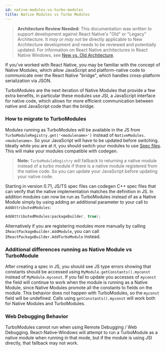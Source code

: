 ```yaml
---
id: native-modules-vs-turbo-modules
title: Native Modules vs Turbo Modules
---
```


> **Architecture Review Needed:** This documentation was written to support development against React Native's "Old" or "Legacy" Architecture. It *may or may not* be directly applicable to New Architecture development and needs to be reviewed and potentially updated. For information on React Native architectures in React Native Windows, see [New vs. Old Architecture](new-architecture.md).

If you've worked with React Native, you may be familiar with the concept of Native Modules, which allow JavaScript and platform-native code to communicate over the React Native "bridge", which handles cross-platform serialization via JSON.

TurboModules are the next iteration of Native Modules that provide a few extra benefits, in particular these modules use JSI, a JavaScript interface for native code, which allows for more efficient communication between native and JavaScript code than the bridge.

### How to migrate to TurboModules

Modules running as TurboModules will be available in the JS from `TurboModuleRegistry.get('<modulename>')` instead of `NativeModules.<modulename>`.  So your JavaScript will have to be updated before switching.  Ideally while you are at it, you should switch your modules to use [Spec files](https://reactnative.dev/docs/the-new-architecture/pillars-turbomodules#2-javascript-specification). This will make your modules compatible with codegen.

>**Note:** `TurboModuleRegistry` will fallback to returning a native module instead of a turbo module if there is a native module registered from the native code. So you can update your JavaScript before updating your native code.

Starting in version 0.71, JS/TS spec files can codegen C++ spec files that can verify that the native implementation matches the definition in JS. In addition modules can now be run as TurboModules instead of as a Native Module simply by using adding an additional parameter to your call to `AddAttributedModules`:

```cpp
AddAttributedModules(packageBuilder, true);
```

Alternatively if you are registering modules more manually by calling `IReactPackageBuilder.AddModule`, you can call `IReactPackageBuilder.AddTurboModule` instead.

### Additional differences running as Native Module vs TurboModule

After creating a spec in JS, you should see JS type errors showing that constants should be accessed using `MyModule.getConstants().myconst` instead of `MyModule.myconst`.  If you fail to update you accesses of `myconst` the field will continue to work when the module is running as a Native Module, since Native Modules promote all the constants to fields on the module.  This behavior does not happen with TurboModules, so the `myconst` field will be undefined.  Calls using `getConstants().myconst` will work both for Native Modules and TurboModules.

### Web Debugging Behavior

TurboModules cannot run when using Remote Debugging / Web Debugging.  React-Native-Windows will attempt to run a TurboModule as a native module when running in that mode, but if the module is using JSI directly, that fallback may not work.

